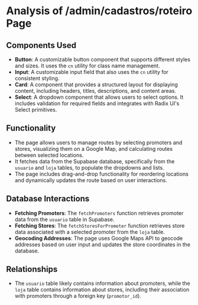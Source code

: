 # Analysis of /admin/cadastros/roteiro Page

## Components Used
- **Button**: A customizable button component that supports different styles and sizes. It uses the `cn` utility for class name management.
- **Input**: A customizable input field that also uses the `cn` utility for consistent styling.
- **Card**: A component that provides a structured layout for displaying content, including headers, titles, descriptions, and content areas.
- **Select**: A dropdown component that allows users to select options. It includes validation for required fields and integrates with Radix UI's Select primitives.

## Functionality
- The page allows users to manage routes by selecting promoters and stores, visualizing them on a Google Map, and calculating routes between selected locations.
- It fetches data from the Supabase database, specifically from the `usuario` and `loja` tables, to populate the dropdowns and lists.
- The page includes drag-and-drop functionality for reordering locations and dynamically updates the route based on user interactions.

## Database Interactions
- **Fetching Promoters**: The `fetchPromoters` function retrieves promoter data from the `usuario` table in Supabase.
- **Fetching Stores**: The `fetchStoresForPromoter` function retrieves store data associated with a selected promoter from the `loja` table.
- **Geocoding Addresses**: The page uses Google Maps API to geocode addresses based on user input and updates the store coordinates in the database.

## Relationships
- The `usuario` table likely contains information about promoters, while the `loja` table contains information about stores, including their association with promoters through a foreign key (`promotor_id`).
